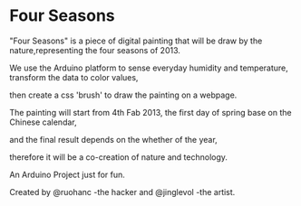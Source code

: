 Four Seasons
===
"Four Seasons" is a piece of digital painting that will be draw by the nature,representing the four seasons of 2013.

We use the Arduino platform to sense everyday humidity and temperature, transform the data to color values,

then create a css 'brush' to draw the painting on a webpage.

The painting will start from 4th Fab 2013, the first day of spring base on the Chinese calendar,

and the final result depends on the whether of the year,

therefore it will be a co-creation of nature and technology.



An Arduino Project just for fun.

Created by @ruohanc -the hacker and @jinglevol -the artist.
